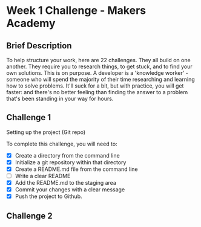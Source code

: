 # Week 1 Challenge - Makers Academy

## Brief Description
To help structure your work, here are 22 challenges. They all build on one another. They require you to research things, to get stuck, and to find your own solutions. This is on purpose. A developer is a 'knowledge worker' - someone who will spend the majority of their time researching and learning how to solve problems. It'll suck for a bit, but with practice, you will get faster: and there's no better feeling than finding the answer to a problem that's been standing in your way for hours.


## Challenge 1
Setting up the project (Git repo)

To complete this challenge, you will need to:

- [x] Create a directory from the command line
- [x] Initialize a git repository within that directory
- [x] Create a README.md file from the command line
- [ ] Write a clear README
- [x] Add the README.md to the staging area
- [x] Commit your changes with a clear message
- [x] Push the project to Github.

## Challenge 2
